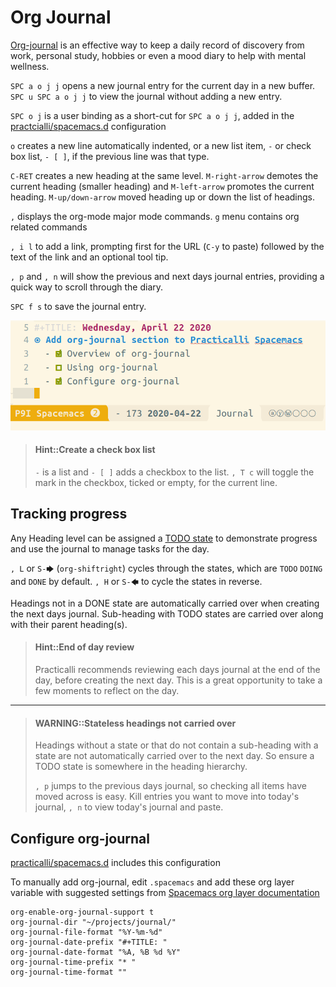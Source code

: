 # Org Journal
[Org-journal](https://develop.spacemacs.org/layers/+emacs/org/README.html#org-journal-support) is an effective way to keep a daily record of discovery from work, personal study, hobbies or even a mood diary to help with mental wellness.

`SPC a o j j` opens a new journal entry for the current day in a new buffer.  `SPC u SPC a o j j` to view the journal without adding a new entry.

`SPC o j` is a user binding as a short-cut for `SPC a o j j`, added in the [practcialli/spacemacs.d](https://github.com/practicalli/spacemacs.d/) configuration

`o` creates a new line automatically indented, or a new list item, `-` or check box list, `- [ ]`, if the previous line was that type.

`C-RET` creates a new heading at the same level.  `M-right-arrow` demotes the current heading (smaller heading) and `M-left-arrow` promotes the current heading. `M-up/down-arrow` moved heading up or down the list of headings.

`,` displays the org-mode major mode commands. `g` menu contains org related commands

`, i l` to add a link, prompting first for the URL (`C-y` to paste) followed by the text of the link and an optional tool tip.

`, p` and `, n` will show the previous and next days journal entries, providing a quick way to scroll through the diary.

`SPC f s` to save the journal entry.

![Spacemacs org journal - example journal entry](/images/spacemacs-org-journal-example-day-entry.png)

> #### Hint::Create a check box list
> `-` is a list and `- [ ]` adds a checkbox to the list.  `, T c` will toggle the mark in the checkbox, ticked or empty, for the current line.


## Tracking progress
Any Heading level can be assigned a [TODO state](/org-mode/todo-states.md) to demonstrate progress and use the journal to manage tasks for the day.

`, L` or `S-🡆` (`org-shiftright`) cycles through the states, which are `TODO` `DOING` and `DONE` by default.  `, H` or `S-🡄` to cycle the states in reverse.

Headings not in a DONE state are automatically carried over when creating the next days journal.  Sub-heading with TODO states are carried over along with their parent heading(s).

> #### Hint::End of day review
> Practicalli recommends reviewing each days journal at the end of the day, before creating the next day.  This is a great opportunity to take a few moments to reflect on the day.

---

> #### WARNING::Stateless headings not carried over
> Headings without a state or that do not contain a sub-heading with a state are not automatically carried over to the next day.  So ensure a TODO state is somewhere in the heading hierarchy.
>
> `, p` jumps to the previous days journal, so checking all items have moved across is easy.  Kill entries you want to move into today's journal, `, n` to view today's journal and paste.


## Configure org-journal
[practicalli/spacemacs.d](https://github.com/practicalli/spacemacs.d/) includes this configuration

To manually add org-journal, edit `.spacemacs` and add these org layer variable with suggested settings from [Spacemacs org layer documentation](https://develop.spacemacs.org/layers/+emacs/org/README.html#org-journal-support)

```elisp
org-enable-org-journal-support t
org-journal-dir "~/projects/journal/"
org-journal-file-format "%Y-%m-%d"
org-journal-date-prefix "#+TITLE: "
org-journal-date-format "%A, %B %d %Y"
org-journal-time-prefix "* "
org-journal-time-format ""
```
